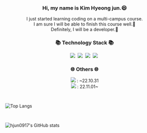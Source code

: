 <h3 align="center">Hi, my name is Kim Hyeong jun.😄</h3>
<p align="center">
I just started learning coding on a multi-campus course.<br>
I am sure I will be able to finish this course well.👊<br>
Definitely, I will be a developer.🎯
</p>

<h3 align="center">📚 Technology Stack 📚</h3>
<p align="center">
  <img src="https://img.shields.io/badge/-HTML-green"/>&nbsp
  <img src="https://img.shields.io/badge/-CSS-blue"/>&nbsp
  <img src="https://img.shields.io/badge/-JAVA-orange"/>&nbsp
  <img src="https://img.shields.io/badge/-Loading-black"/>&nbsp
</p>

<h3 align="center">🌐 Others 🌐</h3>
<p align="center">
  <a href="https://velog.io/@hjun0917"><img src="https://img.shields.io/badge/Velog-11B48A?style=flat-square&logo=Velog&logoColor=white&link=https://velog.io/@new_wisdom"/></a>&nbsp<span>: ~22.10.31</span><br>
  <a href="https://junistory.tistory.com/"><img src="https://img.shields.io/badge/Tstory-000000?style=flat-square&logo=Tistory&logoColor=white&link=https://velog.io/@new_wisdom"/></a>&nbsp<span>: 22.11.01~</span>
</p>


<br>

![Top Langs](https://github-readme-stats.vercel.app/api/top-langs/?username=hjun0917&layout=compact&theme=default&langs_count=10)

<br>

![hjun0917's GitHub stats](https://github-readme-stats.vercel.app/api?username=hjun0917&theme=default_icons=true)

